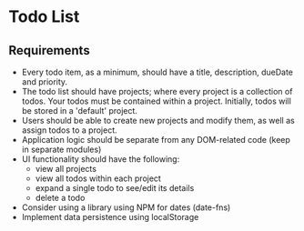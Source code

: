 # Todo List
## Requirements
- Every todo item, as a minimum, should have a title, description, dueDate and priority.
- The todo list should have projects; where every project is a collection of todos. Your todos must be contained within a project. Initially, todos will be stored in a 'default' project.
- Users should be able to create new projects and modify them, as well as assign todos to a project.
- Application logic should be separate from any DOM-related code (keep in separate modules)
- UI functionality should have the following:
    - view all projects
    - view all todos within each project
    - expand a single todo to see/edit its details
    - delete a todo
- Consider using a library using NPM for dates (date-fns)
- Implement data persistence using localStorage